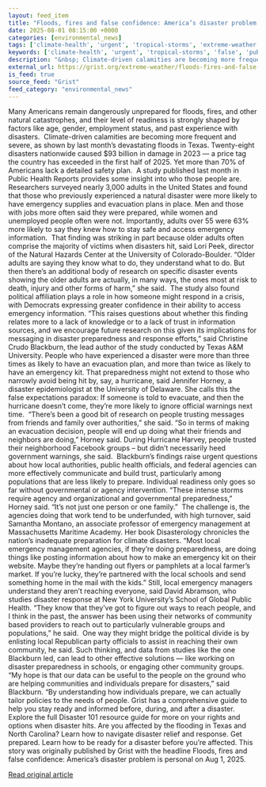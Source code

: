 ```yaml
---
layout: feed_item
title: "Floods, fires and false confidence: America’s disaster problem is personal"
date: 2025-08-01 08:15:00 +0000
categories: [environmental_news]
tags: ['climate-health', 'urgent', 'tropical-storms', 'extreme-weather', 'public-health', 'flooding', 'year-2023', 'hurricane']
keywords: ['climate-health', 'urgent', 'tropical-storms', 'false', 'public-health', 'extreme-weather', 'floods', 'fires']
description: "&nbsp; Climate-driven calamities are becoming more frequent and severe, as shown by last month’s devastating floods in Texas"
external_url: https://grist.org/extreme-weather/floods-fires-and-false-confidence-americas-disaster-problem-is-personal/
is_feed: true
source_feed: "Grist"
feed_category: "environmental_news"
---
```


Many Americans remain dangerously unprepared for floods, fires, and other natural catastrophes, and their level of readiness is strongly shaped by factors like age, gender, employment status, and past experience with disasters.&nbsp; Climate-driven calamities are becoming more frequent and severe, as shown by last month’s devastating floods in Texas. Twenty-eight disasters nationwide caused $93 billion in damage in 2023 — a price tag the country has exceeded in the first half of 2025. Yet more than 70% of Americans lack a detailed safety plan.&nbsp; A study published last month in Public Health Reports provides some insight into who those people are. Researchers surveyed nearly 3,000 adults in the United States and found that those who previously experienced a natural disaster were more likely to have emergency supplies and evacuation plans in place. Men and those with jobs more often said they were prepared, while women and unemployed people often were not. Importantly, adults over 55 were 63% more likely to say they knew how to stay safe and access emergency information.&nbsp; That finding was striking in part because older adults often comprise the majority of victims when disasters hit, said Lori Peek, director of the Natural Hazards Center at the University of Colorado-Boulder. “Older adults are saying they know what to do, they understand what to do. But then there&#8217;s an additional body of research on specific disaster events showing the older adults are actually, in many ways, the ones most at risk to death, injury and other forms of harm,” she said.&nbsp; The study also found political affiliation plays a role in how someone might respond in a crisis, with Democrats expressing greater confidence in their ability to access emergency information. “This raises questions about whether this finding relates more to a lack of knowledge or to a lack of trust in information sources, and we encourage future research on this given its implications for messaging in disaster preparedness and response efforts,” said Christine Crudo Blackburn, the lead author of the study conducted by Texas A&amp;M University. People who have experienced a disaster were more than three times as likely to have an evacuation plan, and more than twice as likely to have an emergency kit. That preparedness might not extend to those who narrowly avoid being hit by, say, a hurricane, said Jennifer Horney, a disaster epidemiologist at the University of Delaware. She calls this the false expectations paradox: If someone is told to evacuate, and then the hurricane doesn’t come, they’re more likely to ignore official warnings next time.&nbsp; “There&#8217;s been a good bit of research on people trusting messages from friends and family over authorities,” she said. “So in terms of making an evacuation decision, people will end up doing what their friends and neighbors are doing,” Horney said. During Hurricane Harvey, people trusted their neighborhood Facebook groups – but didn’t necessarily heed government warnings, she said.&nbsp; Blackburn’s findings raise urgent questions about how local authorities, public health officials, and federal agencies can more effectively communicate and build trust, particularly among populations that are less likely to prepare. Individual readiness only goes so far without governmental or agency intervention. “These intense storms require agency and organizational and governmental preparedness,” Horney said. “It’s not just one person or one family.”&nbsp; The challenge is, the agencies doing that work tend to be underfunded, with high turnover, said Samantha Montano, an associate professor of emergency management at Massachusetts Maritime Academy. Her book Disasterology chronicles the nation’s inadequate preparation for climate disasters. “Most local emergency management agencies, if they&#8217;re doing preparedness, are doing things like posting information about how to make an emergency kit on their website. Maybe they&#8217;re handing out flyers or pamphlets at a local farmer&#8217;s market. If you&#8217;re lucky, they&#8217;re partnered with the local schools and send something home in the mail with the kids.” Still, local emergency managers understand they aren’t reaching everyone, said David Abramson, who studies disaster response at New York University’s School of Global Public Health. “They know that they&#8217;ve got to figure out ways to reach people, and I think in the past, the answer has been using their networks of community based providers to reach out to particularly vulnerable groups and populations,” he said.&nbsp; One way they might bridge the political divide is by enlisting local Republican party officials to assist in reaching their own community, he said. Such thinking, and data from studies like the one Blackburn led, can lead to other effective solutions — like working on disaster preparedness in schools, or engaging other community groups.&nbsp;&nbsp; “My hope is that our data can be useful to the people on the ground who are helping communities and individuals prepare for disasters,” said Blackburn. “By understanding how individuals prepare, we can actually tailor policies to the needs of people. Grist has&nbsp;a comprehensive guide&nbsp;to help you stay ready and informed before, during, and after a disaster. Explore the full&nbsp;Disaster 101 resource guide&nbsp;for more on your rights and options when disaster hits. Are you affected by the flooding in Texas and North Carolina?&nbsp;Learn how to navigate disaster relief and response. Get prepared.&nbsp;Learn how to be ready for a disaster before you’re affected. This story was originally published by Grist with the headline Floods, fires and false confidence: America&#8217;s disaster problem is personal on Aug 1, 2025.

[Read original article](https://grist.org/extreme-weather/floods-fires-and-false-confidence-americas-disaster-problem-is-personal/)
